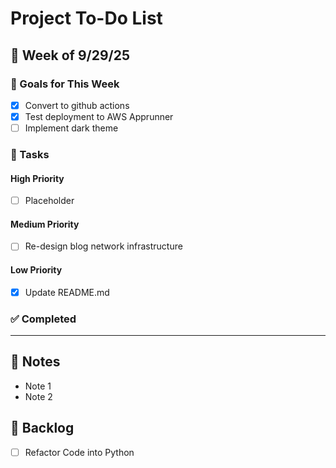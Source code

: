 # Project To-Do List

## 📅 Week of 9/29/25

### 🚀 Goals for This Week
- [x] Convert to github actions
- [x] Test deployment to AWS Apprunner
- [ ] Implement dark theme

### 📌 Tasks

#### High Priority
- [ ] Placeholder

#### Medium Priority
- [ ] Re-design blog network infrastructure

#### Low Priority
- [x] Update README.md

### ✅ Completed

---

## 📝 Notes
- Note 1
- Note 2

## 📅 Backlog
- [ ] Refactor Code into Python
 